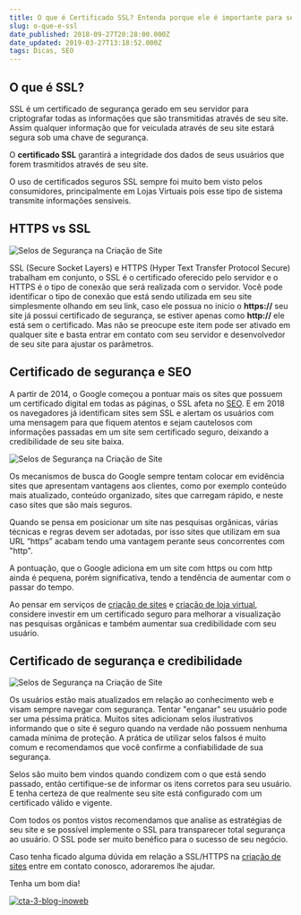 ```yaml
---
title: O que é Certificado SSL? Entenda porque ele é importante para seu site.
slug: o-que-e-ssl
date_published: 2018-09-27T20:28:00.000Z
date_updated: 2019-03-27T13:18:52.000Z
tags: Dicas, SEO
---
```


## O que é SSL?

SSL é um certificado de segurança gerado em seu servidor para criptografar todas as informações que são transmitidas através de seu site. Assim qualquer informação que for veiculada através de seu site estará segura sob uma chave de segurança.

O **certificado SSL** garantirá a integridade dos dados de seus usuários que forem trasmitidos através de seu site.

O uso de certificados seguros SSL sempre foi muito bem visto pelos consumidores, principalmente em Lojas Virtuais pois esse tipo de sistema transmite informações sensiveis.

## HTTPS vs SSL

![Selos de Segurança na Criação de Site](/content/images/2018/09/http-ssl-inoweb.png)

SSL (Secure Socket Layers) e HTTPS (Hyper Text Transfer Protocol Secure) trabalham em conjunto, o SSL é o certificado oferecido pelo servidor e o HTTPS é o tipo de conexão que será realizada com o servidor. Você pode identificar o tipo de conexão que está sendo utilizada em seu site simplesmente olhando em seu link, caso ele possua no inicio o **https://** seu site já possui certificado de segurança, se estiver apenas como **http://** ele está sem o certificado. Mas não se preocupe este item pode ser ativado em qualquer site e basta entrar em contato com seu servidor e desenvolvedor de seu site para ajustar os parâmetros.

## Certificado de segurança e SEO

A partir de 2014, o Google começou a pontuar mais os sites que possuem um certificado digital em todas as páginas, o SSL afeta no [SEO](https://neilpatel.com/br/blog/o-certificado-ssl-afeta-as-classificacoes-de-busca-resposta-baseada-em-dados/). E em 2018 os navegadores já identificam sites sem SSL e alertam os usuários com uma mensagem para que fiquem atentos e sejam cautelosos com informações passadas em um site sem certificado seguro, deixando a credibilidade de seu site baixa.

![Selos de Segurança na Criação de Site](/content/images/2018/09/site-sem-ssl-inoweb.png)

Os mecanismos de busca do Google sempre tentam colocar em evidência sites que apresentam vantagens aos clientes, como por exemplo conteúdo mais atualizado, conteúdo organizado, sites que carregam rápido, e neste caso sites que são mais seguros.

Quando se pensa em posicionar um site nas pesquisas orgânicas, várias técnicas e regras devem ser adotadas, por isso sites que utilizam em sua URL “https” acabam tendo uma vantagem perante seus concorrentes com "http".

A pontuação, que o Google adiciona em um site com https ou com http ainda é pequena, porém significativa, tendo a tendência de aumentar com o passar do tempo.

Ao pensar em serviços de [criação de sites](https://inoweb.com.br/criacao-de-sites/) e [criação de loja virtual](https://inoweb.com.br/criacao-de-loja-virtual/), considere investir em um certificado seguro para melhorar a visualização nas pesquisas orgânicas e também aumentar sua credibilidade com seu usuário.

## Certificado de segurança e credibilidade

![Selos de Segurança na Criação de Site](/content/images/2018/09/selo-seguranca-ssl-inoweb.png)

Os usuários estão mais atualizados em relação ao conhecimento web e visam sempre navegar com segurança. Tentar "enganar" seu usuário pode ser uma péssima prática. Muitos sites adicionam selos ilustrativos informando que o site é seguro quando na verdade não possuem nenhuma camada mínima de proteção. A prática de utilizar selos falsos é muito comum e recomendamos que você confirme a confiabilidade de sua segurança.

Selos são muito bem vindos quando condizem com o que está sendo passado, então certifique-se de informar os itens corretos para seu usuário. E tenha certeza de que realmente seu site está configurado com um certificado válido e vigente.

Com todos os pontos vistos recomendamos que analise as estratégias de seu site e se possível implemente o SSL para transparecer total segurança ao usuário. O SSL pode ser muito benéfico para o sucesso de seu negócio.

Caso tenha ficado alguma dúvida em relação a SSL/HTTPS na [criação de sites](https://www.inoweb.com.br) entre em contato conosco, adoraremos lhe ajudar.

Tenha um bom dia!

[![cta-3-blog-inoweb](/content/images/2018/09/cta-3-blog-inoweb.png)](https://inoweb.com.br/contato/?utm_source=blog&amp;utm_medium=post&amp;utm_campaign=post-o-que-e-ssl)
